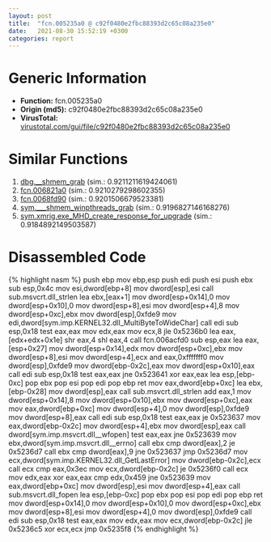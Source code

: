 ```yaml
---
layout: post
title:  "fcn.005235a0 @ c92f0480e2fbc88393d2c65c08a235e0"
date:   2021-08-30 15:52:19 +0300
categories: report
---
```


# Generic Information
- **Function:** fcn.005235a0
- **Origin (md5):** c92f0480e2fbc88393d2c65c08a235e0
- **VirusTotal:** [virustotal.com/gui/file/c92f0480e2fbc88393d2c65c08a235e0][virustotal_ref]



# Similar Functions

1. [dbg.\_\_shmem\_grab][similar_1_ref] (sim.: 0.9211211619424061)
2. [fcn.006821a0][similar_2_ref] (sim.: 0.9210279298602355)
3. [fcn.0068fd90][similar_3_ref] (sim.: 0.9201506679523381)
4. [sym.\_\_\_shmem\_winpthreads\_grab][similar_4_ref] (sim.: 0.9196827146168276)
5. [sym.xmrig.exe\_MHD\_create\_response\_for\_upgrade][similar_5_ref] (sim.: 0.9184892149503587)


# Disassembled Code

{% highlight nasm %}
push ebp
mov ebp,esp
push edi
push esi
push ebx
sub esp,0x4c
mov esi,dword[ebp+8]
mov dword[esp],esi
call sub.msvcrt.dll_strlen
lea ebx,[eax+1]
mov dword[esp+0x14],0
mov dword[esp+0x10],0
mov dword[esp+8],esi
mov dword[esp+4],8
mov dword[esp+0xc],ebx
mov dword[esp],0xfde9
mov edi,dword[sym.imp.KERNEL32.dll_MultiByteToWideChar]
call edi
sub esp,0x18
test eax,eax
mov edx,eax
mov ecx,8
jle 0x5236b0
lea eax,[edx+edx+0x1e]
shr eax,4
shl eax,4
call fcn.006acfd0
sub esp,eax
lea eax,[esp+0x27]
mov dword[esp+0x14],edx
mov dword[esp+0xc],ebx
mov dword[esp+8],esi
mov dword[esp+4],ecx
and eax,0xfffffff0
mov dword[esp],0xfde9
mov dword[ebp-0x2c],eax
mov dword[esp+0x10],eax
call edi
sub esp,0x18
test eax,eax
jne 0x523641
xor eax,eax
lea esp,[ebp-0xc]
pop ebx
pop esi
pop edi
pop ebp
ret 
mov eax,dword[ebp+0xc]
lea ebx,[ebp-0x28]
mov dword[esp],eax
call sub.msvcrt.dll_strlen
add eax,1
mov dword[esp+0x14],8
mov dword[esp+0x10],ebx
mov dword[esp+0xc],eax
mov eax,dword[ebp+0xc]
mov dword[esp+4],0
mov dword[esp],0xfde9
mov dword[esp+8],eax
call edi
sub esp,0x18
test eax,eax
je 0x523637
mov eax,dword[ebp-0x2c]
mov dword[esp+4],ebx
mov dword[esp],eax
call dword[sym.imp.msvcrt.dll__wfopen]
test eax,eax
jne 0x523639
mov ebx,dword[sym.imp.msvcrt.dll__errno]
call ebx
cmp dword[eax],2
je 0x5236d7
call ebx
cmp dword[eax],9
jne 0x523637
jmp 0x5236d7
mov ecx,dword[sym.imp.KERNEL32.dll_GetLastError]
mov dword[ebp-0x2c],ecx
call ecx
cmp eax,0x3ec
mov ecx,dword[ebp-0x2c]
je 0x5236f0
call ecx
mov edx,eax
xor eax,eax
cmp edx,0x459
jne 0x523639
mov eax,dword[ebp+0xc]
mov dword[esp],esi
mov dword[esp+4],eax
call sub.msvcrt.dll_fopen
lea esp,[ebp-0xc]
pop ebx
pop esi
pop edi
pop ebp
ret 
mov dword[esp+0x14],0
mov dword[esp+0x10],0
mov dword[esp+0xc],ebx
mov dword[esp+8],esi
mov dword[esp+4],0
mov dword[esp],0xfde9
call edi
sub esp,0x18
test eax,eax
mov edx,eax
mov ecx,dword[ebp-0x2c]
jle 0x5236c5
xor ecx,ecx
jmp 0x5235f8
{% endhighlight %}


[similar_1_ref]: /report/dbg.__shmem_grab@63ed397a4c52e7848cb26aceda5eef45
[similar_2_ref]: /report/fcn.006821a0@c92f0480e2fbc88393d2c65c08a235e0
[similar_3_ref]: /report/fcn.0068fd90@c92f0480e2fbc88393d2c65c08a235e0
[similar_4_ref]: /report/sym.___shmem_winpthreads_grab@63ed397a4c52e7848cb26aceda5eef45
[similar_5_ref]: /report/sym.xmrig.exe_MHD_create_response_for_upgrade@c92f0480e2fbc88393d2c65c08a235e0
[virustotal_ref]: https://www.virustotal.com/gui/file/c92f0480e2fbc88393d2c65c08a235e0